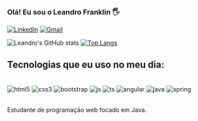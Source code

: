 ### Olá! Eu sou o Leandro Franklin 🖐️


[![LinkedIn](https://img.shields.io/badge/LinkedIn-0077B5?style=for-the-badge&logo=linkedin&logoColor=white)](https://www.linkedin.com/in/leandro-franklin-lima-de-farias-8717aa248/)
[![Gmail](https://img.shields.io/badge/Gmail-D14836?style=for-the-badge&logo=gmail&logoColor=white)](mailto:leandrofrankss5@gmail.com)

![Leandro's GitHub stats](https://github-readme-stats.vercel.app/api?username=LeandroFranklin&show_icons=true&theme=dracula)
[![Top Langs](https://github-readme-stats.vercel.app/api/top-langs/?username=LeandroFranklin)](https://github.com/anuraghazra/github-readme-stats)

## Tecnologias que eu uso no meu dia:


<diV style="display: incline_block"><br/>
  <img align="center" alt="html5" src="https://img.shields.io/badge/HTML5-E34F26?style=for-the-badge&logo=html5&logoColor=white"/>
  <img align="center" alt="css3" src="https://img.shields.io/badge/CSS3-1572B6?style=for-the-badge&logo=css3&logoColor=white"/>
  <img align="center" alt="bootstrap" src="https://img.shields.io/badge/Bootstrap-563D7C?style=for-the-badge&logo=bootstrap&logoColor=white"/>
  <img align="center" alt="js" src="https://img.shields.io/badge/JavaScript-323330?style=for-the-badge&logo=javascript&logoColor=F7DF1E"/>
  <img align="center" alt="ts" src="https://img.shields.io/badge/TypeScript-007ACC?style=for-the-badge&logo=typescript&logoColor=white"/>
  <img align="center" alt="angular" src="https://img.shields.io/badge/Angular-DD0031?style=for-the-badge&logo=angular&logoColor=white"/>
  <img align="center" alt="java" src="https://img.shields.io/badge/Java-ED8B00?style=for-the-badge&logo=openjdk&logoColor=white"/>
  <img align="center" alt="spring" margin-top="5px" src="https://img.shields.io/badge/Spring-6DB33F?style=for-the-badge&logo=spring&logoColor=white"/>
</diV><br/>

Estudante de programação web focado em Java.
